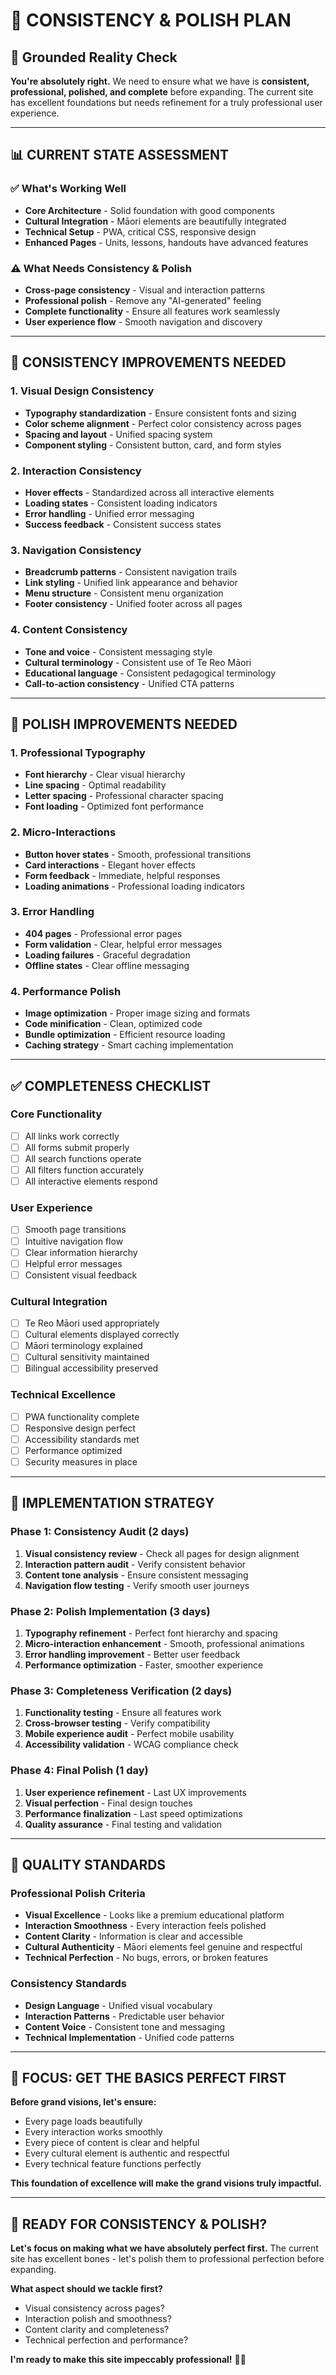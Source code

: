 # 🎯 CONSISTENCY & POLISH PLAN

## 🌟 Grounded Reality Check

**You're absolutely right.** We need to ensure what we have is **consistent, professional, polished, and complete** before expanding. The current site has excellent foundations but needs refinement for a truly professional user experience.

---

## 📊 CURRENT STATE ASSESSMENT

### ✅ **What's Working Well**
- **Core Architecture** - Solid foundation with good components
- **Cultural Integration** - Māori elements are beautifully integrated
- **Technical Setup** - PWA, critical CSS, responsive design
- **Enhanced Pages** - Units, lessons, handouts have advanced features

### ⚠️ **What Needs Consistency & Polish**
- **Cross-page consistency** - Visual and interaction patterns
- **Professional polish** - Remove any "AI-generated" feeling
- **Complete functionality** - Ensure all features work seamlessly
- **User experience flow** - Smooth navigation and discovery

---

## 🎨 CONSISTENCY IMPROVEMENTS NEEDED

### **1. Visual Design Consistency**
- **Typography standardization** - Ensure consistent fonts and sizing
- **Color scheme alignment** - Perfect color consistency across pages
- **Spacing and layout** - Unified spacing system
- **Component styling** - Consistent button, card, and form styles

### **2. Interaction Consistency**
- **Hover effects** - Standardized across all interactive elements
- **Loading states** - Consistent loading indicators
- **Error handling** - Unified error messaging
- **Success feedback** - Consistent success states

### **3. Navigation Consistency**
- **Breadcrumb patterns** - Consistent navigation trails
- **Link styling** - Unified link appearance and behavior
- **Menu structure** - Consistent menu organization
- **Footer consistency** - Unified footer across all pages

### **4. Content Consistency**
- **Tone and voice** - Consistent messaging style
- **Cultural terminology** - Consistent use of Te Reo Māori
- **Educational language** - Consistent pedagogical terminology
- **Call-to-action consistency** - Unified CTA patterns

---

## 🔧 POLISH IMPROVEMENTS NEEDED

### **1. Professional Typography**
- **Font hierarchy** - Clear visual hierarchy
- **Line spacing** - Optimal readability
- **Letter spacing** - Professional character spacing
- **Font loading** - Optimized font performance

### **2. Micro-Interactions**
- **Button hover states** - Smooth, professional transitions
- **Card interactions** - Elegant hover effects
- **Form feedback** - Immediate, helpful responses
- **Loading animations** - Professional loading indicators

### **3. Error Handling**
- **404 pages** - Professional error pages
- **Form validation** - Clear, helpful error messages
- **Loading failures** - Graceful degradation
- **Offline states** - Clear offline messaging

### **4. Performance Polish**
- **Image optimization** - Proper image sizing and formats
- **Code minification** - Clean, optimized code
- **Bundle optimization** - Efficient resource loading
- **Caching strategy** - Smart caching implementation

---

## ✅ COMPLETENESS CHECKLIST

### **Core Functionality**
- [ ] All links work correctly
- [ ] All forms submit properly
- [ ] All search functions operate
- [ ] All filters function accurately
- [ ] All interactive elements respond

### **User Experience**
- [ ] Smooth page transitions
- [ ] Intuitive navigation flow
- [ ] Clear information hierarchy
- [ ] Helpful error messages
- [ ] Consistent visual feedback

### **Cultural Integration**
- [ ] Te Reo Māori used appropriately
- [ ] Cultural elements displayed correctly
- [ ] Māori terminology explained
- [ ] Cultural sensitivity maintained
- [ ] Bilingual accessibility preserved

### **Technical Excellence**
- [ ] PWA functionality complete
- [ ] Responsive design perfect
- [ ] Accessibility standards met
- [ ] Performance optimized
- [ ] Security measures in place

---

## 🎯 IMPLEMENTATION STRATEGY

### **Phase 1: Consistency Audit (2 days)**
1. **Visual consistency review** - Check all pages for design alignment
2. **Interaction pattern audit** - Verify consistent behavior
3. **Content tone analysis** - Ensure consistent messaging
4. **Navigation flow testing** - Verify smooth user journeys

### **Phase 2: Polish Implementation (3 days)**
1. **Typography refinement** - Perfect font hierarchy and spacing
2. **Micro-interaction enhancement** - Smooth, professional animations
3. **Error handling improvement** - Better user feedback
4. **Performance optimization** - Faster, smoother experience

### **Phase 3: Completeness Verification (2 days)**
1. **Functionality testing** - Ensure all features work
2. **Cross-browser testing** - Verify compatibility
3. **Mobile experience audit** - Perfect mobile usability
4. **Accessibility validation** - WCAG compliance check

### **Phase 4: Final Polish (1 day)**
1. **User experience refinement** - Last UX improvements
2. **Visual perfection** - Final design touches
3. **Performance finalization** - Last speed optimizations
4. **Quality assurance** - Final testing and validation

---

## 🌟 QUALITY STANDARDS

### **Professional Polish Criteria**
- **Visual Excellence** - Looks like a premium educational platform
- **Interaction Smoothness** - Every interaction feels polished
- **Content Clarity** - Information is clear and accessible
- **Cultural Authenticity** - Māori elements feel genuine and respectful
- **Technical Perfection** - No bugs, errors, or broken features

### **Consistency Standards**
- **Design Language** - Unified visual vocabulary
- **Interaction Patterns** - Predictable user behavior
- **Content Voice** - Consistent tone and messaging
- **Technical Implementation** - Unified code patterns

---

## 🚀 FOCUS: GET THE BASICS PERFECT FIRST

**Before grand visions, let's ensure:**
- Every page loads beautifully
- Every interaction works smoothly
- Every piece of content is clear and helpful
- Every cultural element is authentic and respectful
- Every technical feature functions perfectly

**This foundation of excellence will make the grand visions truly impactful.**

---

## 🎯 READY FOR CONSISTENCY & POLISH?

**Let's focus on making what we have absolutely perfect first.** The current site has excellent bones - let's polish them to professional perfection before expanding.

**What aspect should we tackle first?**
- Visual consistency across pages?
- Interaction polish and smoothness?
- Content clarity and completeness?
- Technical perfection and performance?

**I'm ready to make this site impeccably professional!** 🌟✨
